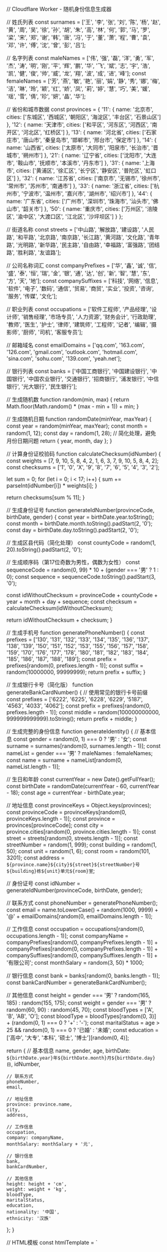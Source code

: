 // Cloudflare Worker - 随机身份信息生成器

// 姓氏列表
const surnames = ['王', '李', '张', '刘', '陈', '杨', '赵', '黄', '周', '吴', '徐', '孙', '胡', '朱', '高', '林', '何', '郭', '马', '罗', '梁', '宋', '郑', '谢', '韩', '唐', '冯', '于', '董', '萧', '程', '曹', '袁', '邓', '许', '傅', '沈', '曾', '彭', '吕'];

// 名字列表
const maleNames = ['伟', '强', '磊', '洋', '勇', '军', '杰', '涛', '明', '刚', '平', '辉', '鹏', '华', '飞', '斌', '志', '宇', '浩', '凯', '健', '俊', '帅', '威', '龙', '翔', '波', '成', '进', '峰'];
const femaleNames = ['芳', '燕', '敏', '艳', '丽', '娟', '静', '秀', '娜', '梅', '洁', '琳', '玲', '颖', '红', '娇', '凤', '莉', '婷', '慧', '巧', '美', '媛', '瑶', '雪', '倩', '珍', '妍', '晶', '华'];

// 省份和城市数据
const provinces = {
  '11': { name: '北京市', cities: ['东城区', '西城区', '朝阳区', '海淀区', '丰台区', '石景山区'] },
  '12': { name: '天津市', cities: ['和平区', '河东区', '河西区', '南开区', '河北区', '红桥区'] },
  '13': { name: '河北省', cities: ['石家庄市', '唐山市', '秦皇岛市', '邯郸市', '邢台市', '保定市'] },
  '14': { name: '山西省', cities: ['太原市', '大同市', '阳泉市', '长治市', '晋城市', '朔州市'] },
  '21': { name: '辽宁省', cities: ['沈阳市', '大连市', '鞍山市', '抚顺市', '本溪市', '丹东市'] },
  '31': { name: '上海市', cities: ['黄浦区', '徐汇区', '长宁区', '静安区', '普陀区', '虹口区'] },
  '32': { name: '江苏省', cities: ['南京市', '无锡市', '徐州市', '常州市', '苏州市', '南通市'] },
  '33': { name: '浙江省', cities: ['杭州市', '宁波市', '温州市', '嘉兴市', '湖州市', '绍兴市'] },
  '44': { name: '广东省', cities: ['广州市', '深圳市', '珠海市', '汕头市', '佛山市', '韶关市'] },
  '50': { name: '重庆市', cities: ['万州区', '涪陵区', '渝中区', '大渡口区', '江北区', '沙坪坝区'] }
};

// 街道名称
const streets = ['中山路', '解放路', '建设路', '人民路', '和平路', '北京路', '南京路', '长江路', '黄河路', '文化路', '青年路', '光明路', '新华路', '民主路', '自由路', '幸福路', '富强路', '团结路', '胜利路', '友谊路'];

// 公司名称词汇
const companyPrefixes = ['华', '鑫', '诚', '信', '盛', '泰', '恒', '瑞', '金', '银', '通', '达', '创', '新', '智', '慧', '东', '方', '天', '地'];
const companySuffixes = ['科技', '网络', '信息', '软件', '电子', '数码', '通信', '贸易', '商贸', '实业', '投资', '咨询', '服务', '传媒', '文化'];

// 职业列表
const occupations = ['软件工程师', '产品经理', '设计师', '销售经理', '市场专员', '人力资源', '财务会计', '行政助理', '教师', '医生', '护士', '律师', '建筑师', '工程师', '记者', '编辑', '摄影师', '厨师', '司机', '客服专员'];

// 邮箱域名
const emailDomains = ['qq.com', '163.com', '126.com', 'gmail.com', 'outlook.com', 'hotmail.com', 'sina.com', 'sohu.com', '139.com', 'yeah.net'];

// 银行列表
const banks = ['中国工商银行', '中国建设银行', '中国银行', '中国农业银行', '交通银行', '招商银行', '浦发银行', '中信银行', '光大银行', '民生银行'];

// 生成随机数
function random(min, max) {
  return Math.floor(Math.random() * (max - min + 1)) + min;
}

// 生成随机日期
function randomDate(minYear, maxYear) {
  const year = random(minYear, maxYear);
  const month = random(1, 12);
  const day = random(1, 28); // 简化处理，避免月份日期问题
  return { year, month, day };
}

// 计算身份证校验码
function calculateChecksum(idNumber) {
  const weights = [7, 9, 10, 5, 8, 4, 2, 1, 6, 3, 7, 9, 10, 5, 8, 4, 2];
  const checksums = ['1', '0', 'X', '9', '8', '7', '6', '5', '4', '3', '2'];
  
  let sum = 0;
  for (let i = 0; i < 17; i++) {
    sum += parseInt(idNumber[i]) * weights[i];
  }
  
  return checksums[sum % 11];
}

// 生成身份证号
function generateIdNumber(provinceCode, birthDate, gender) {
  const year = birthDate.year.toString();
  const month = birthDate.month.toString().padStart(2, '0');
  const day = birthDate.day.toString().padStart(2, '0');
  
  // 生成区县代码（简化处理）
  const countyCode = random(1, 20).toString().padStart(2, '0');
  
  // 生成顺序码（第17位奇数为男性，偶数为女性）
  const sequenceCode = random(0, 99) * 10 + (gender === '男' ? 1 : 0);
  const sequence = sequenceCode.toString().padStart(3, '0');
  
  const idWithoutChecksum = provinceCode + countyCode + year + month + day + sequence;
  const checksum = calculateChecksum(idWithoutChecksum);
  
  return idWithoutChecksum + checksum;
}

// 生成手机号
function generatePhoneNumber() {
  const prefixes = ['130', '131', '132', '133', '134', '135', '136', '137', '138', '139', '150', '151', '152', '153', '155', '156', '157', '158', '159', '170', '176', '177', '178', '180', '181', '182', '183', '184', '185', '186', '187', '188', '189'];
  const prefix = prefixes[random(0, prefixes.length - 1)];
  const suffix = random(10000000, 99999999);
  return prefix + suffix;
}

// 生成银行卡号（简化版）
function generateBankCardNumber() {
  // 使用常见的银行卡号前缀
  const prefixes = ['6222', '6225', '6228', '6229', '5187', '4563', '4033', '4062'];
  const prefix = prefixes[random(0, prefixes.length - 1)];
  const middle = random(100000000000, 999999999999).toString();
  return prefix + middle;
}

// 生成完整的身份信息
function generateIdentity() {
  // 基本信息
  const gender = random(0, 1) === 0 ? '男' : '女';
  const surname = surnames[random(0, surnames.length - 1)];
  const nameList = gender === '男' ? maleNames : femaleNames;
  const name = surname + nameList[random(0, nameList.length - 1)];
  
  // 生日和年龄
  const currentYear = new Date().getFullYear();
  const birthDate = randomDate(currentYear - 60, currentYear - 18);
  const age = currentYear - birthDate.year;
  
  // 地址信息
  const provinceKeys = Object.keys(provinces);
  const provinceCode = provinceKeys[random(0, provinceKeys.length - 1)];
  const province = provinces[provinceCode];
  const city = province.cities[random(0, province.cities.length - 1)];
  const street = streets[random(0, streets.length - 1)];
  const streetNumber = random(1, 999);
  const building = random(1, 50);
  const unit = random(1, 6);
  const room = random(101, 3201);
  const address = `${province.name}${city}${street}${streetNumber}号${building}栋${unit}单元${room}室`;
  
  // 身份证号
  const idNumber = generateIdNumber(provinceCode, birthDate, gender);
  
  // 联系方式
  const phoneNumber = generatePhoneNumber();
  const email = name.toLowerCase() + random(1000, 9999) + '@' + emailDomains[random(0, emailDomains.length - 1)];
  
  // 工作信息
  const occupation = occupations[random(0, occupations.length - 1)];
  const companyName = companyPrefixes[random(0, companyPrefixes.length - 1)] + 
                      companyPrefixes[random(0, companyPrefixes.length - 1)] + 
                      companySuffixes[random(0, companySuffixes.length - 1)] + 
                      '有限公司';
  const monthSalary = random(3, 50) * 1000;
  
  // 银行信息
  const bank = banks[random(0, banks.length - 1)];
  const bankCardNumber = generateBankCardNumber();
  
  // 其他信息
  const height = gender === '男' ? random(165, 185) : random(155, 175);
  const weight = gender === '男' ? random(60, 90) : random(45, 70);
  const bloodTypes = ['A', 'B', 'AB', 'O'];
  const bloodType = bloodTypes[random(0, 3)] + (random(0, 1) === 0 ? '+' : '-');
  const maritalStatus = age > 25 && random(0, 1) === 0 ? '已婚' : '未婚';
  const education = ['高中', '大专', '本科', '硕士', '博士'][random(0, 4)];
  
  return {
    // 基本信息
    name,
    gender,
    age,
    birthDate: `${birthDate.year}年${birthDate.month}月${birthDate.day}日`,
    idNumber,
    
    // 联系方式
    phoneNumber,
    email,
    
    // 地址信息
    province: province.name,
    city,
    address,
    
    // 工作信息
    occupation,
    company: companyName,
    monthSalary: monthSalary + '元',
    
    // 银行信息
    bank,
    bankCardNumber,
    
    // 其他信息
    height: height + 'cm',
    weight: weight + 'kg',
    bloodType,
    maritalStatus,
    education,
    nationality: '中国',
    ethnicity: '汉族'
  };
}

// HTML模板
const htmlTemplate = `
<!DOCTYPE html>
<html lang="zh-CN">
<head>
    <meta charset="UTF-8">
    <meta name="viewport" content="width=device-width, initial-scale=1.0">
    <title>随机身份信息生成器</title>
    <style>
        * {
            margin: 0;
            padding: 0;
            box-sizing: border-box;
        }
        
        body {
            font-family: -apple-system, BlinkMacSystemFont, 'Segoe UI', Roboto, 'Helvetica Neue', Arial, sans-serif;
            background: linear-gradient(135deg, #667eea 0%, #764ba2 100%);
            min-height: 100vh;
            display: flex;
            align-items: center;
            justify-content: center;
            padding: 20px;
        }
        
        .container {
            background: rgba(255, 255, 255, 0.95);
            border-radius: 20px;
            box-shadow: 0 20px 60px rgba(0, 0, 0, 0.3);
            max-width: 800px;
            width: 100%;
            padding: 40px;
            animation: fadeIn 0.5s ease-out;
        }
        
        @keyframes fadeIn {
            from {
                opacity: 0;
                transform: translateY(20px);
            }
            to {
                opacity: 1;
                transform: translateY(0);
            }
        }
        
        h1 {
            text-align: center;
            color: #5a67d8;
            margin-bottom: 30px;
            font-size: 2.5em;
            text-shadow: 2px 2px 4px rgba(0, 0, 0, 0.1);
        }
        
        .info-grid {
            display: grid;
            grid-template-columns: repeat(auto-fit, minmax(250px, 1fr));
            gap: 20px;
            margin-bottom: 30px;
        }
        
        .info-section {
            background: #f7fafc;
            padding: 20px;
            border-radius: 10px;
            border: 1px solid #e2e8f0;
            transition: all 0.3s ease;
        }
        
        .info-section:hover {
            transform: translateY(-2px);
            box-shadow: 0 5px 15px rgba(0, 0, 0, 0.1);
        }
        
        .section-title {
            font-size: 1.2em;
            font-weight: bold;
            color: #4a5568;
            margin-bottom: 15px;
            display: flex;
            align-items: center;
            gap: 8px;
        }
        
        .info-item {
            margin-bottom: 10px;
            display: flex;
            justify-content: space-between;
            align-items: center;
            padding: 5px 0;
            border-bottom: 1px solid #e2e8f0;
        }
        
        .info-item:last-child {
            border-bottom: none;
            margin-bottom: 0;
        }
        
        .label {
            font-weight: 500;
            color: #718096;
            font-size: 0.9em;
        }
        
        .value {
            color: #2d3748;
            font-weight: 400;
            text-align: right;
            word-break: break-all;
        }
        
        .generate-btn {
            display: block;
            width: 100%;
            padding: 15px 30px;
            background: linear-gradient(135deg, #667eea 0%, #764ba2 100%);
            color: white;
            border: none;
            border-radius: 10px;
            font-size: 1.1em;
            font-weight: bold;
            cursor: pointer;
            transition: all 0.3s ease;
            box-shadow: 0 4px 15px rgba(102, 126, 234, 0.4);
        }
        
        .generate-btn:hover {
            transform: translateY(-2px);
            box-shadow: 0 6px 20px rgba(102, 126, 234, 0.6);
        }
        
        .generate-btn:active {
            transform: translateY(0);
        }
        
        .loading {
            display: none;
            text-align: center;
            padding: 20px;
            color: #718096;
        }
        
        .spinner {
            display: inline-block;
            width: 20px;
            height: 20px;
            border: 3px solid #f3f4f6;
            border-top: 3px solid #667eea;
            border-radius: 50%;
            animation: spin 1s linear infinite;
        }
        
        @keyframes spin {
            0% { transform: rotate(0deg); }
            100% { transform: rotate(360deg); }
        }
        
        @media (max-width: 600px) {
            .container {
                padding: 20px;
            }
            
            h1 {
                font-size: 1.8em;
            }
            
            .info-grid {
                grid-template-columns: 1fr;
            }
        }
    </style>
</head>
<body>
    <div class="container">
        <h1>🎲 随机身份信息生成器</h1>
        
        <div class="loading" id="loading">
            <div class="spinner"></div>
            <p>正在生成身份信息...</p>
        </div>
        
        <div id="result" style="display: none;">
            <div class="info-grid">
                <div class="info-section">
                    <h3 class="section-title">👤 基本信息</h3>
                    <div class="info-item">
                        <span class="label">姓名</span>
                        <span class="value" id="name">-</span>
                    </div>
                    <div class="info-item">
                        <span class="label">性别</span>
                        <span class="value" id="gender">-</span>
                    </div>
                    <div class="info-item">
                        <span class="label">年龄</span>
                        <span class="value" id="age">-</span>
                    </div>
                    <div class="info-item">
                        <span class="label">生日</span>
                        <span class="value" id="birthDate">-</span>
                    </div>
                    <div class="info-item">
                        <span class="label">身份证号</span>
                        <span class="value" id="idNumber" style="font-family: monospace;">-</span>
                    </div>
                </div>
                
                <div class="info-section">
                    <h3 class="section-title">📞 联系方式</h3>
                    <div class="info-item">
                        <span class="label">手机号</span>
                        <span class="value" id="phoneNumber">-</span>
                    </div>
                    <div class="info-item">
                        <span class="label">邮箱</span>
                        <span class="value" id="email">-</span>
                    </div>
                </div>
                
                <div class="info-section">
                    <h3 class="section-title">🏠 地址信息</h3>
                    <div class="info-item">
                        <span class="label">省份</span>
                        <span class="value" id="province">-</span>
                    </div>
                    <div class="info-item">
                        <span class="label">城市</span>
                        <span class="value" id="city">-</span>
                    </div>
                    <div class="info-item">
                        <span class="label">详细地址</span>
                        <span class="value" id="address">-</span>
                    </div>
                </div>
                
                <div class="info-section">
                    <h3 class="section-title">💼 工作信息</h3>
                    <div class="info-item">
                        <span class="label">职业</span>
                        <span class="value" id="occupation">-</span>
                    </div>
                    <div class="info-item">
                        <span class="label">公司</span>
                        <span class="value" id="company">-</span>
                    </div>
                    <div class="info-item">
                        <span class="label">月薪</span>
                        <span class="value" id="monthSalary">-</span>
                    </div>
                </div>
                
                <div class="info-section">
                    <h3 class="section-title">💳 银行信息</h3>
                    <div class="info-item">
                        <span class="label">开户行</span>
                        <span class="value" id="bank">-</span>
                    </div>
                    <div class="info-item">
                        <span class="label">银行卡号</span>
                        <span class="value" id="bankCardNumber" style="font-family: monospace;">-</span>
                    </div>
                </div>
                
                <div class="info-section">
                    <h3 class="section-title">📋 其他信息</h3>
                    <div class="info-item">
                        <span class="label">身高</span>
                        <span class="value" id="height">-</span>
                    </div>
                    <div class="info-item">
                        <span class="label">体重</span>
                        <span class="value" id="weight">-</span>
                    </div>
                    <div class="info-item">
                        <span class="label">血型</span>
                        <span class="value" id="bloodType">-</span>
                    </div>
                    <div class="info-item">
                        <span class="label">婚姻状况</span>
                        <span class="value" id="maritalStatus">-</span>
                    </div>
                    <div class="info-item">
                        <span class="label">学历</span>
                        <span class="value" id="education">-</span>
                    </div>
                    <div class="info-item">
                        <span class="label">国籍</span>
                        <span class="value" id="nationality">-</span>
                    </div>
                    <div class="info-item">
                        <span class="label">民族</span>
                        <span class="value" id="ethnicity">-</span>
                    </div>
                </div>
            </div>
        </div>
        
        <button class="generate-btn" onclick="generateNewIdentity()">生成新身份信息</button>
    </div>
    
    <script>
        async function generateNewIdentity() {
            const loading = document.getElementById('loading');
            const result = document.getElementById('result');
            
            loading.style.display = 'block';
            result.style.display = 'none';
            
            try {
                const response = await fetch('/api/generate');
                const data = await response.json();
                
                // 更新显示的信息
                for (const [key, value] of Object.entries(data)) {
                    const element = document.getElementById(key);
                    if (element) {
                        element.textContent = value;
                    }
                }
                
                loading.style.display = 'none';
                result.style.display = 'block';
            } catch (error) {
                console.error('生成失败:', error);
                loading.style.display = 'none';
                alert('生成失败，请重试');
            }
        }
        
        // 页面加载时自动生成一次
        window.addEventListener('load', generateNewIdentity);
    </script>
</body>
</html>
`;

// Worker处理函数
async function handleRequest(request) {
  const url = new URL(request.url);
  
  if (url.pathname === '/api/generate') {
    // 生成身份信息API
    const identity = generateIdentity();
    return new Response(JSON.stringify(identity), {
      headers: {
        'Content-Type': 'application/json',
        'Access-Control-Allow-Origin': '*'
      }
    });
  }
  
  // 返回HTML页面
  return new Response(htmlTemplate, {
    headers: {
      'Content-Type': 'text/html; charset=utf-8'
    }
  });
}

// 导出Worker处理函数
addEventListener('fetch', event => {
  event.respondWith(handleRequest(event.request));
});
